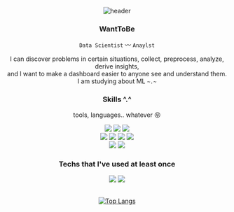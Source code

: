 <div align="center">
  
 ![header](https://capsule-render.vercel.app/api?type=waving&color=gradient&customColorList=10,12,&height=250&section=header&text=🛫%20HI!%20Its%20Me%20👋&fontSize=62)

### WantToBe
  `Data Scientist` 〰 `Anaylst`
  
  
  I can discover problems in certain situations, collect, preprocess, analyze, derive insights, </br>
  and I want to make a dashboard easier to anyone see and understand them. </br>
  I am studying about ML `~.~`

### Skills ^.^ 
  tools, languages.. whatever 😝 </br>
  
<img src="https://img.shields.io/badge/Python-3776AB?style=for-the-badge&logo=Python&logoColor=white">
<img src="https://img.shields.io/badge/Jupyter-F37626?style=for-the-badge&logo=Jupyter&logoColor=white">
<img src="https://img.shields.io/badge/Google Colab-F9AB00?style=for-the-badge&logo=Google Colabr&logoColor=white"> </br>
<img src="https://img.shields.io/badge/TensorFlow-FF6F00?style=for-the-badge&logo=TensorFlow&logoColor=white">
<img src="https://img.shields.io/badge/PyTorch-EE4C2C?style=for-the-badge&logo=PyTorch&logoColor=white">
<img src="https://img.shields.io/badge/Tableau-E97627?style=for-the-badge&logo=Tableau&logoColor=white">
<img src="https://img.shields.io/badge/Qgis-589632?style=for-the-badge&logo=Qgis&logoColor=white"> </br>
<img src="https://img.shields.io/badge/Adobe Photoshop-31A8FF?style=for-the-badge&logo=Adobe Photoshop&logoColor=white">
<img src="https://img.shields.io/badge/Adobe Illustrator-FF9A00?style=for-the-badge&logo=Adobe Illustrator&logoColor=white">

### Techs that I've used at least once <br/>
<img src="https://img.shields.io/badge/MySQL-4479A1?style=for-the-badge&logo=MySQL&logoColor=white">
<img src="https://img.shields.io/badge/C++-00599C?style=for-the-badge&logo=C++&logoColor=white">

<br/>
<br/>

[![Top Langs](https://github-readme-stats.vercel.app/api/top-langs/?username=anuraghazra&layout=compact&theme=buefy)](https://github.com/anuraghazra/github-readme-stats)
<div align="center">
　　　　　　　　　　　　　　　　　　　　　　　　　　　　　　
